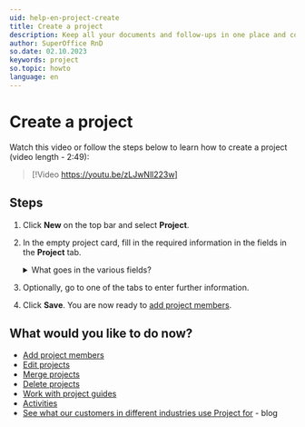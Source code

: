 ```yaml
---
uid: help-en-project-create
title: Create a project
description: Keep all your documents and follow-ups in one place and collaborate easier with the help of SuperOffice Projects. This how-to will show you how to create a project and be even more organized in your work.
author: SuperOffice RnD
so.date: 02.10.2023
keywords: project
so.topic: howto
language: en
---
```


# Create a project

Watch this video or follow the steps below to learn how to create a project (video length - 2:49):

<!-- markdownlint-disable-next-line MD034 DOCSMD007 -->
> [!Video https://youtu.be/zLJwNll223w]

## Steps

1. Click **New** on the top bar and select **Project**.

2. In the empty project card, fill in the required information in the fields in the **Project** tab.

    <details><summary>What goes in the various fields?</summary>

    [!include[Steps to populate company fields](includes/project-fields.md)]

    </details>

3. Optionally, go to one of the tabs to enter further information.

4. Click **Save**. You are now ready to [add project members][5].

## What would you like to do now?

* [Add project members][5]
* [Edit projects][7]
* [Merge projects][8]
* [Delete projects][9]
* [Work with project guides][1]
* [Activities][3]
* [See what our customers in different industries use Project for][2] - blog

<!-- Referenced links -->
[5]: project-members/add.md
[7]: edit.md
[8]: merge-projects.md
[9]: delete.md
[1]: project-guide/working-with.md
[2]: https://www.superoffice.com/blog/guest-blog-use-your-crm-to-manage-projects-for-all-industries/
[3]: ../../learn/activity/index.md

<!-- Referenced images -->
